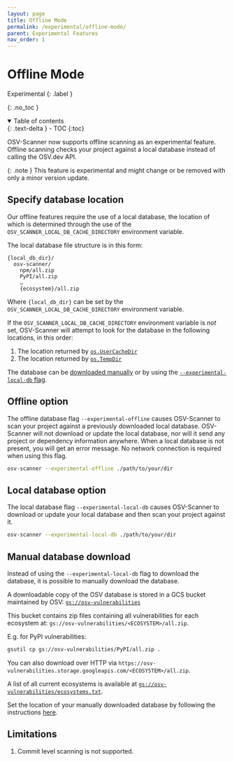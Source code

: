 ```yaml
---
layout: page
title: Offline Mode
permalink: /experimental/offline-mode/
parent: Experimental Features
nav_order: 1
---
```


# Offline Mode

Experimental
{: .label }

{: .no_toc }

<details open markdown="block">
  <summary>
    Table of contents
  </summary>
  {: .text-delta }
- TOC
{:toc}
</details>

OSV-Scanner now supports offline scanning as an experimental feature. Offline scanning checks your project against a local database instead of calling the OSV.dev API.

{: .note }
This feature is experimental and might change or be removed with only a minor version update.

## Specify database location

Our offline features require the use of a local database, the location of which is determined through the use of the `OSV_SCANNER_LOCAL_DB_CACHE_DIRECTORY` environment variable.

The local database file structure is in this form:

```
{local_db_dir}/
  osv-scanner/
    npm/all.zip
    PyPI/all.zip
    …
    {ecosystem}/all.zip
```

Where `{local_db_dir}` can be set by the `OSV_SCANNER_LOCAL_DB_CACHE_DIRECTORY` environment variable.

If the `OSV_SCANNER_LOCAL_DB_CACHE_DIRECTORY` environment variable is _not_ set, OSV-Scanner will attempt to look for the database in the following locations, in this order:

1. The location returned by [`os.UserCacheDir`](https://pkg.go.dev/os#UserCacheDir)
2. The location returned by [`os.TempDir`](https://pkg.go.dev/os#TempDir)

The database can be [downloaded manually](./experimental.md#manual-database-download) or by using the [`--experimental-local-db` flag](./experimental.md#local-database-option).

## Offline option

The offline database flag `--experimental-offline` causes OSV-Scanner to scan your project against a previously downloaded local database. OSV-Scanner will not download or update the local database, nor will it send any project or dependency information anywhere. When a local database is not present, you will get an error message. No network connection is required when using this flag.

```bash
osv-scanner --experimental-offline ./path/to/your/dir
```

## Local database option

The local database flag `--experimental-local-db` causes OSV-Scanner to download or update your local database and then scan your project against it.

```bash
osv-scanner --experimental-local-db ./path/to/your/dir
```

## Manual database download

Instead of using the `--experimental-local-db` flag to download the database, it is possible to manually download the database.

A downloadable copy of the OSV database is stored in a GCS bucket maintained by OSV:
[`gs://osv-vulnerabilities`](https://osv-vulnerabilities.storage.googleapis.com)

This bucket contains zip files containing all vulnerabilities for each ecosystem at:
`gs://osv-vulnerabilities/<ECOSYSTEM>/all.zip`.

E.g. for PyPI vulnerabilities:

```bash
gsutil cp gs://osv-vulnerabilities/PyPI/all.zip .
```

You can also download over HTTP via `https://osv-vulnerabilities.storage.googleapis.com/<ECOSYSTEM>/all.zip`.

A list of all current ecosystems is available at
[`gs://osv-vulnerabilities/ecosystems.txt`](https://osv-vulnerabilities.storage.googleapis.com/ecosystems.txt).

Set the location of your manually downloaded database by following the instructions [here](./experimental.md#specify-database-location).

## Limitations

1. Commit level scanning is not supported.
